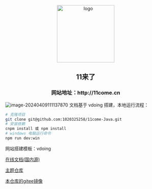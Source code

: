
<p align="center"><a href="http://11come.cn" target="_blank" rel="noopener noreferrer"><img width="180" src="https://11laile-note-img.oss-cn-beijing.aliyuncs.com/logo-17126321753331.png" alt="logo"></a></p>


<h2 align="center">11来了</h2>
<h3 align="center">网站地址：http://11come.cn</h3>

![image-20240409111137870](https://11laile-note-img.oss-cn-beijing.aliyuncs.com/image-20240409111137870.png)
文档基于 vdoing 搭建，本地运行流程：

```bash
# 克隆项目
git clone git@github.com:1020325258/11come-Java.git
# 安装依赖
cnpm install 或 npm install
# windows 电脑运行命令
npm run dev:win 
```

网站搭建模板：vdoing

[在线文档(国内源)](https://doc.xugaoyi.com/)

[主题仓库](https://github.com/xugaoyi/vuepress-theme-vdoing)

[本仓库的gitee镜像](https://gitee.com/xugaoyi/vuepress-theme-vdoing-doc)